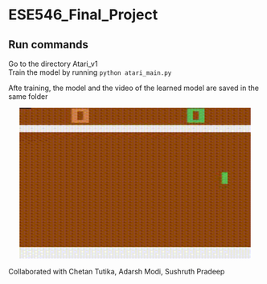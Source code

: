 # ESE546_Final_Project

## Run commands
Go to the directory Atari_v1<br/>
Train the model by running ```python atari_main.py```

Afte training, the model and the video of the learned model are saved in the same folder
<p align="center">
    <img width="460" height="300" src="gif.gif">
</p>

Collaborated with Chetan Tutika, Adarsh Modi, Sushruth Pradeep

